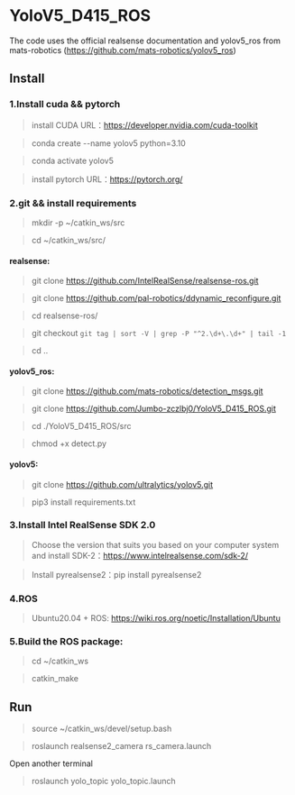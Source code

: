 #  YoloV5_D415_ROS
The code uses the official realsense documentation and yolov5_ros from mats-robotics (https://github.com/mats-robotics/yolov5_ros)

## Install
### 1.Install cuda && pytorch
> install CUDA URL：https://developer.nvidia.com/cuda-toolkit

> conda create --name yolov5 python=3.10

> conda activate yolov5

> install pytorch URL：https://pytorch.org/  

### 2.git && install requirements

> mkdir -p ~/catkin_ws/src

> cd ~/catkin_ws/src/

#### realsense:
> git clone https://github.com/IntelRealSense/realsense-ros.git

> git clone https://github.com/pal-robotics/ddynamic_reconfigure.git

> cd realsense-ros/

> git checkout `git tag | sort -V | grep -P "^2.\d+\.\d+" | tail -1`

> cd ..

#### yolov5_ros:
> git clone https://github.com/mats-robotics/detection_msgs.git

> git clone https://github.com/Jumbo-zczlbj0/YoloV5_D415_ROS.git

> cd ./YoloV5_D415_ROS/src

> chmod +x detect.py

#### yolov5:
> git clone https://github.com/ultralytics/yolov5.git

> pip3 install requirements.txt

### 3.Install Intel RealSense SDK 2.0

> Choose the version that suits you based on your computer system and install SDK-2：https://www.intelrealsense.com/sdk-2/

> Install pyrealsense2：pip install pyrealsense2

### 4.ROS

> Ubuntu20.04 + ROS: https://wiki.ros.org/noetic/Installation/Ubuntu

### 5.Build the ROS package:

> cd ~/catkin_ws

> catkin_make

## Run

> source ~/catkin_ws/devel/setup.bash

> roslaunch realsense2_camera rs_camera.launch

Open another terminal
> roslaunch yolo_topic yolo_topic.launch
